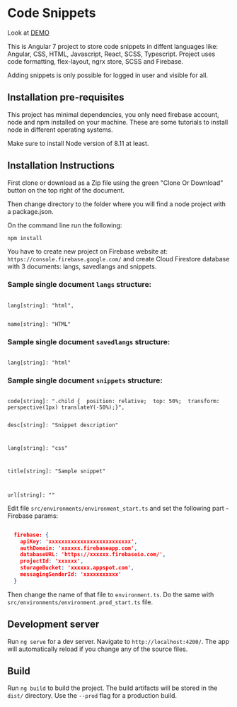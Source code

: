 # Code Snippets

Look at [DEMO](https://code-snippet-fd131.firebaseapp.com/)

This is Angular 7 project to store code snippets in diffent languages like: Angular, CSS, HTML, Javascript, React, SCSS, Typescript. 
Project uses code formatting, flex-layout, ngrx store, SCSS and Firebase.

Adding snippets is only possible for logged in user and visible for all.

## Installation pre-requisites

This project has minimal dependencies, you only need firebase account, node and npm installed on your machine. These are some tutorials to install node in different operating systems.

Make sure to install Node version of 8.11 at least.

## Installation Instructions

First clone or download as a Zip file using the green "Clone Or Download" button on the top right of the document.

Then change directory to the folder where you will find a node project with a package.json.

On the command line run the following:

<code>npm install</code>

You have to create new project on Firebase website at: `https://console.firebase.google.com/` and create Cloud Firestore database with 3 documents: langs, savedlangs and snippets.

### Sample single document `langs` structure:

<code>
lang[string]: "html",

name[string]: "HTML"
</code>  

### Sample single document `savedlangs` structure:

<code>
lang[string]: "html"
</code>  

### Sample single document `snippets` structure:

<code>
code[string]: ".child {  position: relative;  top: 50%;  transform: perspective(1px) translateY(-50%);}",

desc[string]: "Snippet description"

lang[string]: "css"

title[string]: "Sample snippet"

url[string]: ""
</code>  

Edit file `src/environments/environment_start.ts` and set the following part - Firebase params:

```json

  firebase: {
    apiKey: 'xxxxxxxxxxxxxxxxxxxxxxxxxx',
    authDomain: 'xxxxxx.firebaseapp.com',
    databaseURL: 'https://xxxxxx.firebaseio.com/',
    projectId: 'xxxxxx',
    storageBucket: 'xxxxxx.appspot.com',
    messagingSenderId: 'xxxxxxxxxxx'
  } 

```
Then change the name of that file to `environment.ts`. Do the same with `src/environments/environment.prod_start.ts` file.

## Development server

Run `ng serve` for a dev server. Navigate to `http://localhost:4200/`. The app will automatically reload if you change any of the source files.

## Build

Run `ng build` to build the project. The build artifacts will be stored in the `dist/` directory. Use the `--prod` flag for a production build.
